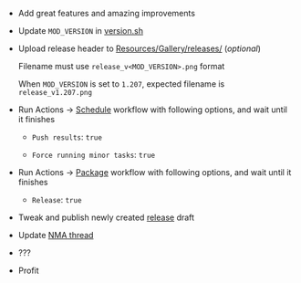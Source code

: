 - Add great features and amazing improvements

- Update `MOD_VERSION` in [version.sh](../.github/workflows/scripts/version.sh)

- Upload release header to [Resources/Gallery/releases/](../../../tree/master/Resources/Gallery/releases) (_optional_)

  Filename must use `release_v<MOD_VERSION>.png` format
  
  When `MOD_VERSION` is set to `1.207`, expected filename is `release_v1.207.png`

- Run Actions -> [Schedule](../../../actions?query=workflow%3ASchedule) workflow with following options, and wait until it finishes

  - `Push results`: `true`

  - `Force running minor tasks`: `true`

- Run Actions -> [Package](../../../actions?query=workflow%3APackage) workflow with following options, and wait until it finishes

  - `Release`: `true`

- Tweak and publish newly created [release](../../../releases) draft

- Update [NMA thread](https://nma-fallout.com/threads/218045/)

- ???

- Profit
